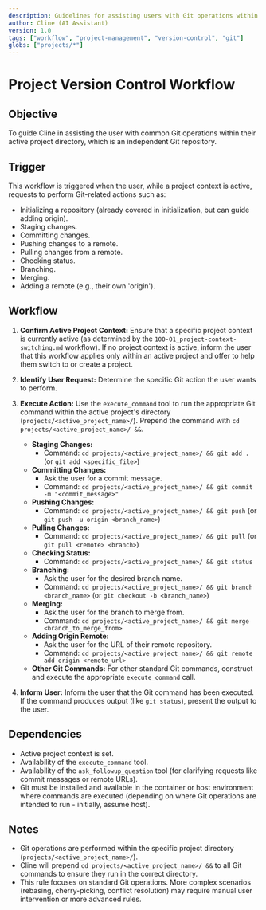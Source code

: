 ```yaml
---
description: Guidelines for assisting users with Git operations within their individual projects.
author: Cline (AI Assistant)
version: 1.0
tags: ["workflow", "project-management", "version-control", "git"]
globs: ["projects/*"]
---
```


# Project Version Control Workflow

## Objective

To guide Cline in assisting the user with common Git operations within their active project directory, which is an independent Git repository.

## Trigger

This workflow is triggered when the user, while a project context is active, requests to perform Git-related actions such as:
- Initializing a repository (already covered in initialization, but can guide adding origin).
- Staging changes.
- Committing changes.
- Pushing changes to a remote.
- Pulling changes from a remote.
- Checking status.
- Branching.
- Merging.
- Adding a remote (e.g., their own 'origin').

## Workflow

1.  **Confirm Active Project Context:** Ensure that a specific project context is currently active (as determined by the `100-01_project-context-switching.md` workflow). If no project context is active, inform the user that this workflow applies only within an active project and offer to help them switch to or create a project.
2.  **Identify User Request:** Determine the specific Git action the user wants to perform.
3.  **Execute Action:** Use the `execute_command` tool to run the appropriate Git command within the active project's directory (`projects/<active_project_name>/`). Prepend the command with `cd projects/<active_project_name>/ &&`.

    *   **Staging Changes:**
        *   Command: `cd projects/<active_project_name>/ && git add .` (or `git add <specific_file>`)
    *   **Committing Changes:**
        *   Ask the user for a commit message.
        *   Command: `cd projects/<active_project_name>/ && git commit -m "<commit_message>"`
    *   **Pushing Changes:**
        *   Command: `cd projects/<active_project_name>/ && git push` (or `git push -u origin <branch_name>`)
    *   **Pulling Changes:**
        *   Command: `cd projects/<active_project_name>/ && git pull` (or `git pull <remote> <branch>`)
    *   **Checking Status:**
        *   Command: `cd projects/<active_project_name>/ && git status`
    *   **Branching:**
        *   Ask the user for the desired branch name.
        *   Command: `cd projects/<active_project_name>/ && git branch <branch_name>` (or `git checkout -b <branch_name>`)
    *   **Merging:**
        *   Ask the user for the branch to merge from.
        *   Command: `cd projects/<active_project_name>/ && git merge <branch_to_merge_from>`
    *   **Adding Origin Remote:**
        *   Ask the user for the URL of their remote repository.
        *   Command: `cd projects/<active_project_name>/ && git remote add origin <remote_url>`
    *   **Other Git Commands:** For other standard Git commands, construct and execute the appropriate `execute_command` call.

4.  **Inform User:** Inform the user that the Git command has been executed. If the command produces output (like `git status`), present the output to the user.

## Dependencies

*   Active project context is set.
*   Availability of the `execute_command` tool.
*   Availability of the `ask_followup_question` tool (for clarifying requests like commit messages or remote URLs).
*   Git must be installed and available in the container or host environment where commands are executed (depending on where Git operations are intended to run - initially, assume host).

## Notes

*   Git operations are performed within the specific project directory (`projects/<active_project_name>/`).
*   Cline will prepend `cd projects/<active_project_name>/ &&` to all Git commands to ensure they run in the correct directory.
*   This rule focuses on standard Git operations. More complex scenarios (rebasing, cherry-picking, conflict resolution) may require manual user intervention or more advanced rules.
